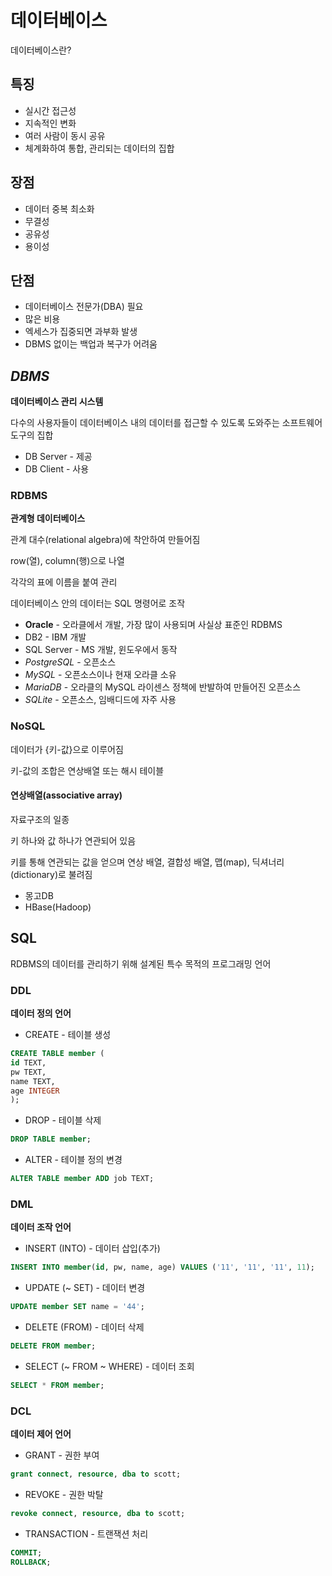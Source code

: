 # 데이터베이스
데이터베이스란?
## 특징
- 실시간 접근성
- 지속적인 변화
- 여러 사람이 동시 공유
- 체계화하여 통합, 관리되는 데이터의 집합
## 장점
- 데이터 중복 최소화
- 무결성
- 공유성
- 용이성
## 단점
- 데이터베이스 전문가(DBA) 필요
- 많은 비용
- 엑세스가 집중되면 과부화 발생
- DBMS 없이는 백업과 복구가 어려움
## *DBMS*
**데이터베이스 관리 시스템**

다수의 사용자들이 데이터베이스 내의 데이터를 접근할 수 있도록 도와주는 소프트웨어 도구의 집합
- DB Server - 제공
- DB Client - 사용
### RDBMS
**관계형 데이터베이스**

관계 대수(relational algebra)에 착안하여 만들어짐

row(열), column(행)으로 나열

각각의 표에 이름을 붙여 관리

데이터베이스 안의 데이터는 SQL 명령어로 조작

- **Oracle** - 오라클에서 개발, 가장 많이 사용되며 사실상 표준인 RDBMS
- DB2 - IBM 개발
- SQL Server - MS 개발, 윈도우에서 동작
- *PostgreSQL* - 오픈소스
- *MySQL* - 오픈소스이나 현재 오라클 소유
- *MariaDB* - 오라클의 MySQL 라이센스 정책에 반발하여 만들어진 오픈소스
- *SQLite* - 오픈소스, 임배디드에 자주 사용
### NoSQL
데이터가 {키-값}으로 이루어짐

키-값의 조합은 연상배열 또는 해시 테이블

#### 연상배열(associative array)
자료구조의 일종

키 하나와 값 하나가 연관되어 있음

키를 통해 연관되는 값을 얻으며 연상 배열, 결합성 배열, 맵(map), 딕셔너리(dictionary)로 불려짐

- 몽고DB
- HBase(Hadoop)

## SQL
RDBMS의 데이터를 관리하기 위해 설계된 특수 목적의 프로그래밍 언어
### DDL
**데이터 정의 언어**
- CREATE - 테이블 생성
```SQL
CREATE TABLE member (
id TEXT,
pw TEXT,
name TEXT,
age INTEGER
);
```
- DROP - 테이블 삭제
```SQL
DROP TABLE member;
```
- ALTER - 테이블 정의 변경
```SQL
ALTER TABLE member ADD job TEXT;
```
### DML
**데이터 조작 언어**
- INSERT (INTO) - 데이터 삽입(추가)
```SQL
INSERT INTO member(id, pw, name, age) VALUES ('11', '11', '11', 11);
```
- UPDATE (~ SET) - 데이터 변경
```SQL
UPDATE member SET name = '44';
```
- DELETE (FROM) - 데이터 삭제
```SQL
DELETE FROM member;
```
- SELECT (~ FROM ~ WHERE) - 데이터 조회

```SQL
SELECT * FROM member;
```
### DCL
**데이터 제어 언어**
- GRANT - 권한 부여
```SQL
grant connect, resource, dba to scott;
```
- REVOKE - 권한 박탈
```SQL
revoke connect, resource, dba to scott;
```
- TRANSACTION - 트랜잭션 처리
```SQL
COMMIT;
ROLLBACK;
```
